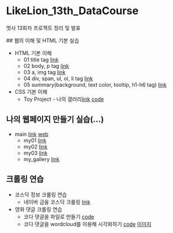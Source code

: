 # LikeLion_13th_DataCourse
멋사 13회차 프로젝트 정리 및 발표

<summary>## 웹의 이해 및 HTML 기본 실습 </summary>
<div markdown="1">

  + HTML 기본 이해
    - 01 title tag [link](https://github.com/saimino/LikeLion_DataCourse/web_html/01_html_title.html)
    - 02 body, p tag [link](https://saimino.github.io/LikeLion_DataCourse/web_html/02_html_body.html)
    - 03 a, img tag [link](https://github.com/saimino/LikeLion_DataCourse/blob/main/web_html/03_html_link_img.html)
    - 04 div, span, ul, ol, li tag [link](https://github.com/saimino/LikeLion_13th_DataCourse/blob/main/web_html/04_html_div_span.html)
    - 05 summary(background, text color, tooltip, h1-h6 tag) [link](https://github.com/kbjung/LikeLion_DataCourse/blob/main/web_html/05_html_summary.html)
  + CSS 기본 이해
    - Toy Project - 나의 갤러리[link](https://saimino.github.io/LikeLion_13th_DataCourse/02_css_gallery/15_my_gallery.html) [code](https://github.com/saimino/LikeLion_13th_DataCourse/blob/main/02_css_gallery/15_my_gallery.html)

</div>
</details>



## 나의 웹페이지 만들기 실습(...)

 + main [link](https://github.com/saimino/LikeLion_DataCourse/blob/main/01_web_html/%EA%B9%80%EB%B2%94%EC%A4%91_homepage/main.html) [web](https://saimino.github.io/LikeLion_DataCourse/01_web_html/my_web/main.html)
    - my01 [link](https://github.com/saimino/LikeLion_DataCourse/blob/main/01_web_html/%EA%B9%80%EB%B2%94%EC%A4%91_homepage/my01.html)
    - my02 [link](https://github.com/saimino/LikeLion_DataCourse/blob/main/01_web_html/%EA%B9%80%EB%B2%94%EC%A4%91_homepage/my02.html)
    - my03 [link](https://github.com/saimino/LikeLion_DataCourse/blob/main/01_web_html/%EA%B9%80%EB%B2%94%EC%A4%91_homepage/my03.html)
    - my_gallery [link](https://github.com/saimino/LikeLion_DataCourse/blob/main/01_web_html/my_web/15_my_gallery.html)

## 크롤링 연습
  + 코스닥 정보 크롤링 연습
    - 네이버 금융 코스닥 크롤링 [link](https://github.com/saimino/LikeLion_DataCourse/blob/main/codeclass/2021.09.08/05_stack_get.py)
  + 영화 댓글 크롤링 연습
    - 코다 댓글을 파일로 만들기 [code](https://github.com/saimino/LikeLion_DataCourse/blob/main/codeclass/2021.09.09/kbj_wordcloud/14_movie.py)
    - 코다 댓글을 wordcloud를 이용해 시각화하기 [code](https://github.com/saimino/LikeLion_DataCourse/blob/main/codeclass/2021.09.09/kbj_wordcloud/14_movie_vis.py) [이미지](https://github.com/saimino/LikeLion_DataCourse/blob/main/codeclass/2021.09.09/kbj_wordcloud/myfig2.png)
